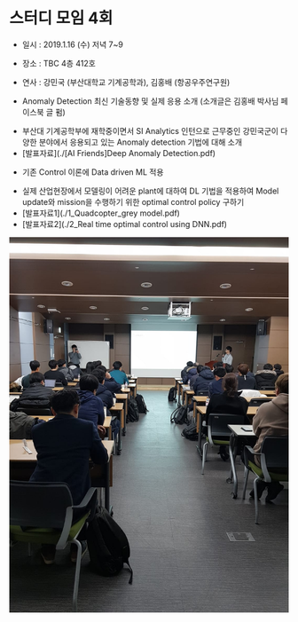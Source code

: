 # 스터디 모임 4회

* 일시 : 2019.1.16 (수) 저녁 7~9
* 장소 : TBC 4층 412호
* 연사 : 강민국 (부산대학교 기계공학과), 김홍배 (항공우주연구원)

* Anomaly Detection 최신 기술동향 및 실제 응용 소개 (소개글은 김홍배 박사님 페이스북 글 펌)
 - 부산대 기계공학부에 재학중이면서 SI Analytics 인턴으로 근무중인 강민국군이 다양한 분야에서 응용되고 있는 Anomaly detection 기법에 대해 소개
 - [발표자료](./[AI Friends]Deep Anomaly Detection.pdf)

* 기존 Control 이론에 Data driven ML 적용
 - 실제 산업현장에서  모델링이 어려운 plant에 대하여 DL 기법을 적용하여 Model update와 mission을 수행하기 위한 optimal control policy 구하기
 - [발표자료1](./1_Quadcopter_grey model.pdf)
 - [발표자료2](./2_Real time optimal control using DNN.pdf)

![](./190116.jpg)
